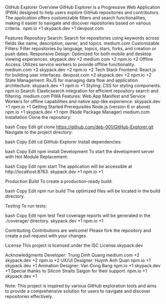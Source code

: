GitHub Explorer
Overview
GitHub Explorer is a Progressive Web Application (PWA) designed to help users explore GitHub repositories and contributors. The application offers customizable filters and search functionalities, making it easier to navigate and discover repositories based on various criteria. ​
npm.io
+1
skypack.dev
+1
devpost.com

Features
Repository Search: Search for repositories using keywords across fields like name, description, owner, and topics.​
medium.com
Customizable Filters: Filter repositories by language, topics, stars, forks, and creation or push dates.​
Responsive Design: Optimized for both mobile and desktop viewing experiences.​
skypack.dev
+2
medium.com
+2
npm.io
+2
Offline Access: Utilizes service workers to provide offline functionality.​
medium.com
+2
skypack.dev
+2
npm.io
+2
Tech Stack
Frontend: React.js for building user interfaces.​
devpost.com
+2
skypack.dev
+2
npm.io
+2
State Management: RxJS for managing data flow and application architecture.​
skypack.dev
+1
npm.io
+1
Styling: CSS for styling components.​
npm.io
Search: Elasticsearch integration for efficient repository search and filtering.​
medium.com
PWA Features: Web App Manifest and Service Workers for offline capabilities and native app-like experience.​
skypack.dev
+1
npm.io
+1
Getting Started
Prerequisites
Node.js (version 6 or above)​
npm.io
+1
skypack.dev
+1
npm (Node Package Manager)​
medium.com
Installation
Clone the repository:

bash
Copy
Edit
git clone https://github.com/deb-001/GitHub-Explorer.git
Navigate to the project directory:

bash
Copy
Edit
cd GitHub-Explorer
Install dependencies:

bash
Copy
Edit
npm install
Development
To start the development server with Hot Module Replacement:

bash
Copy
Edit
npm start
The application will be accessible at http://localhost:8763.​
skypack.dev
+1
npm.io
+1

Production Build
To create a production-ready build:

bash
Copy
Edit
npm run build
The optimized files will be located in the build directory.​

Testing
To run tests:

bash
Copy
Edit
npm test
Test coverage reports will be generated in the ./coverage/ directory.​
skypack.dev
+1
npm.io
+1

Contributing
Contributions are welcome! Please fork the repository and create a pull request with your changes.

License
This project is licensed under the ISC License.​
skypack.dev

Acknowledgments
Developer: Trung Dinh Quang​
medium.com
+2
skypack.dev
+2
npm.io
+2
UX/UI Designer: Huynh Anh Quan​
npm.io
+1
skypack.dev
+1
Animation Designer: Van Cong Bang​
npm.io
+1
skypack.dev
+1
Special thanks to Silicon Straits Saigon for their support.​
npm.io
+1
skypack.dev
+1

Note: This project is inspired by various GitHub exploration tools and aims to provide a comprehensive solution for users to navigate and discover repositories effectively.
